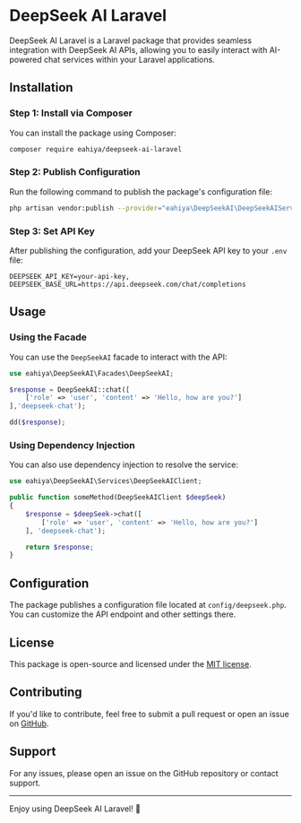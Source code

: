 # DeepSeek AI Laravel

DeepSeek AI Laravel is a Laravel package that provides seamless integration with DeepSeek AI APIs, allowing you to easily interact with AI-powered chat services within your Laravel applications.

## Installation

### Step 1: Install via Composer

You can install the package using Composer:

```bash
composer require eahiya/deepseek-ai-laravel
```

### Step 2: Publish Configuration

Run the following command to publish the package's configuration file:

```bash
php artisan vendor:publish --provider="eahiya\DeepSeekAI\DeepSeekAIServiceProvider" --tag="deepseek-config"
```

### Step 3: Set API Key

After publishing the configuration, add your DeepSeek API key to your `.env` file:

```env
DEEPSEEK_API_KEY=your-api-key,
DEEPSEEK_BASE_URL=https://api.deepseek.com/chat/completions
```

## Usage

### Using the Facade

You can use the `DeepSeekAI` facade to interact with the API:

```php
use eahiya\DeepSeekAI\Facades\DeepSeekAI;

$response = DeepSeekAI::chat([
    ['role' => 'user', 'content' => 'Hello, how are you?']
],'deepseek-chat');

dd($response);
```

### Using Dependency Injection

You can also use dependency injection to resolve the service:

```php
use eahiya\DeepSeekAI\Services\DeepSeekAIClient;

public function someMethod(DeepSeekAIClient $deepSeek)
{
    $response = $deepSeek->chat([
        ['role' => 'user', 'content' => 'Hello, how are you?']
    ], 'deepseek-chat');

    return $response;
}
```

## Configuration

The package publishes a configuration file located at `config/deepseek.php`. You can customize the API endpoint and other settings there.

## License

This package is open-source and licensed under the [MIT license](LICENSE).

## Contributing

If you'd like to contribute, feel free to submit a pull request or open an issue on [GitHub](https://github.com/eahiya/deepseek-ai-laravel).

## Support

For any issues, please open an issue on the GitHub repository or contact support.

---

Enjoy using DeepSeek AI Laravel! 🚀

